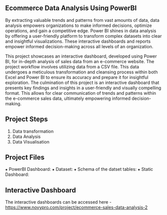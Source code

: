 ## Ecommerce Data Analysis Using PowerBI

By extracting valuable trends and patterns from vast amounts of data, data analysis empowers organizations to make informed decisions, optimize operations, and gain a competitive edge. Power BI shines in data analysis by offering a user-friendly platform to transform complex datasets into clear and insightful visualizations. These interactive dashboards and reports empower informed decision-making across all levels of an organization.

This project showcases an interactive dashboard, developed using Power BI, for in-depth analysis of sales data from an e-commerce website. The project workflow involves utilizing data from a CSV file. This data undergoes a meticulous transformation and cleansing process within both Excel and Power BI to ensure its accuracy and prepare it for insightful exploration. The culmination of this project is an interactive dashboard that presents key findings and insights in a user-friendly and visually compelling format. This allows for clear communication of trends and patterns within the e-commerce sales data, ultimately empowering informed decision-making.

## Project Steps

1. Data transformation
2. Data Analysis
3. Data Visualisation

## Project Files

⁕ PowerBI Dashboard: 
⁕ Dataset:
⁕ Schema of the datset tables:
⁕ Static Dashboard:

## Interactive Dashboard

The interactive dashboards can be accessed here - https://www.novypro.com/project/ecommerce-sales-data-analysis-2